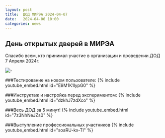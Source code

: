 ```yaml
---
layout: post
title:  ДОД МИРЭА 2024-04-07
date:   2024-04-06 10:00
categories: news
---
```



## День открытых дверей в МИРЭА

Спасибо всем, кто принимал участие в организации и проведении ДОД 7 Апреля 2024г. 

![-](https://i.ibb.co/hmZnggY/070424.jpg)


###Тестирование на новом пользователе:
{% include youtube_embed.html id="E9M1K1lypG0" %}


###Инструктаж и настройка перед экспериментом:
{% include youtube_embed.html id="dzkhJ7zdXco" %}


###Весь ДОД за 5 минут!
{% include youtube_embed.html id="7z3NhNeJZs0" %}


###Выступление профессиональных участников
{% include youtube_embed.html id="soaRU-kx-TI" %}
